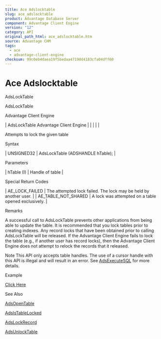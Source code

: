 ```yaml
---
title: Ace Adslocktable
slug: ace_adslocktable
product: Advantage Database Server
component: Advantage Client Engine
version: "12"
category: API
original_path_html: ace_adslocktable.htm
source: Advantage CHM
tags:
  - ace
  - advantage-client-engine
checksum: 99c0eb4daea19f5bedaa47190d4183cfa04dff60
---
```


# Ace Adslocktable

AdsLockTable

AdsLockTable

Advantage Client Engine

| AdsLockTable  Advantage Client Engine |  |  |  |  |

Attempts to lock the given table

Syntax

| UNSIGNED32 | AdsLockTable (ADSHANDLE hTable); |

Parameters

| hTable (I) | Handle of table |

Special Return Codes

| AE\_LOCK\_FAILED | The attempted lock failed. The lock may be held by another user. |
| AE\_TABLE\_NOT\_SHARED | A lock was attempted on a table opened exclusively. |

Remarks

A successful call to AdsLockTable prevents other applications from being able to update the table. It is recommended that you lock tables prior to creating indexes. Any record locks that have been obtained prior to calling AdsLockTable will be released. If the Advantage Client Engine fails to lock the table (e.g., if another user has record locks), then the Advantage Client Engine does not attempt to relock the records that it released.

Note This API only accepts table handles. The use of a cursor handle with this API is illegal and will result in an error. See [AdsExecuteSQL](ace_adsexecutesql.md) for more details.

Example

[Click Here](ace_examples.md#adslocktableexample)

See Also

[AdsOpenTable](ace_adsopentable.md)

[AdsIsTableLocked](ace_adsistablelocked.md)

[AdsLockRecord](ace_adslockrecord.md)

[AdsUnlockTable](ace_adsunlocktable.md)
